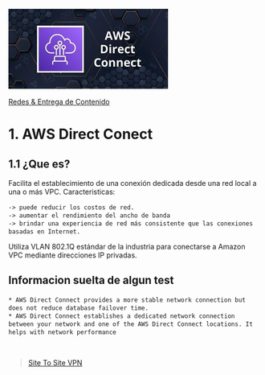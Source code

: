 ![Amazon Direct Conect](../../00_assets/Redes%20&%20Entrega%20de%20contenidos/directcontect-logo.jpeg)

[Redes & Entrega de Contenido](../../4-Redes_y_entrega_de_Contenido/)

# 1. AWS Direct Conect

## 1.1 ¿Que es?

Facilita el establecimiento de una conexión dedicada desde una red local a una o más VPC. 
Caracteristicas:

    -> puede reducir los costos de red.
    -> aumentar el rendimiento del ancho de banda
    -> brindar una experiencia de red más consistente que las conexiones basadas en Internet.

Utiliza VLAN 802.1Q estándar de la industria para conectarse a Amazon VPC mediante direcciones IP privadas. 


## Informacion suelta de algun test

    * AWS Direct Connect provides a more stable network connection but does not reduce database failover time.
    * AWS Direct Connect establishes a dedicated network connection between your network and one of the AWS Direct Connect locations. It helps with network performance
    


<br/>

> [Site To Site VPN](./siteTositeVPN.md)

<br/>